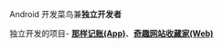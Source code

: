 Android 开发菜鸟兼**独立开发者**

独立开发的项目- [**那样记账(App)**](https://www.coolapk.com/apk/me.bakumon.moneykeeper)、[**奇趣网站收藏家(Web)**](https://fuun.fun/)
